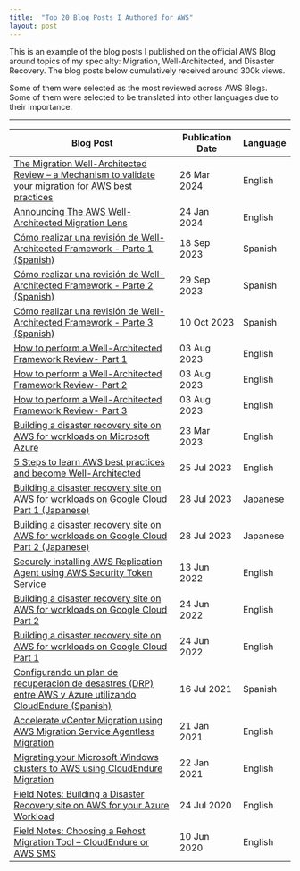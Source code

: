 ```yaml
---
title:  "Top 20 Blog Posts I Authored for AWS"
layout: post
---
```


This is an example of the blog posts I published on the official AWS Blog around topics of my specialty: Migration, Well-Architected, and Disaster Recovery. The blog posts below cumulatively received around 300k views.

Some of them were selected as the most reviewed across AWS Blogs. Some of them were selected to be translated into other languages due to their importance.

***

| Blog Post                                                                                   |  Publication Date  | Language |
| ------------------------------------------------------------------------------------------- | ---------------- | -------- |
| [The Migration Well-Architected Review – a Mechanism to validate your migration for AWS best practices](https://aws.amazon.com/blogs/mt/the-migration-well-architected-review-a-mechanism-to-validate-your-migration-for-aws-best-practices/) | 26 Mar 2024      | English  |
| [Announcing The AWS Well-Architected Migration Lens](https://aws.amazon.com/blogs/mt/announcing-aws-well-architected-migration-lens/) | 24 Jan 2024      | English  |
| [Cómo realizar una revisión de Well-Architected Framework - Parte 1 (Spanish)](https://aws.amazon.com/es/blogs/aws-spanish/como-realizar-una-revision-de-well-architected-framework-parte-1/) | 18 Sep 2023      | Spanish  |
| [Cómo realizar una revisión de Well-Architected Framework - Parte 2 (Spanish)](https://aws.amazon.com/es/blogs/aws-spanish/como-realizar-una-revision-de-well-architected-framework-parte-2/) | 29 Sep 2023      | Spanish  |
| [Cómo realizar una revisión de Well-Architected Framework - Parte 3 (Spanish)](https://aws.amazon.com/es/blogs/aws-spanish/como-realizar-una-revision-de-well-architected-framework-parte-3/) | 10 Oct 2023      | Spanish  |
| [How to perform a Well-Architected Framework Review- Part 1](https://aws.amazon.com/blogs/mt/how-to-perform-a-well-architected-framework-review-part1/) | 03 Aug 2023      | English  |
| [How to perform a Well-Architected Framework Review- Part 2](https://aws.amazon.com/blogs/mt/how-to-perform-a-well-architected-framework-review-part2) | 03 Aug 2023      | English  |
| [How to perform a Well-Architected Framework Review- Part 3](https://aws.amazon.com/blogs/mt/how-to-perform-a-well-architected-framework-review-part3/) | 03 Aug 2023      | English  |
| [Building a disaster recovery site on AWS for workloads on Microsoft Azure](https://aws.amazon.com/blogs/storage/building-a-disaster-recovery-site-on-aws-for-workloads-on-microsoft-azure/) | 23 Mar 2023      | English  |
| [5 Steps to learn AWS best practices and become Well-Architected](https://aws.amazon.com/blogs/training-and-certification/5-steps-to-learn-aws-best-practices-and-become-well-architected/) | 25 Jul 2023      | English  |
| [Building a disaster recovery site on AWS for workloads on Google Cloud Part 1 (Japanese)](https://aws.amazon.com/jp/blogs/news/building-a-disaster-recovery-site-on-aws-for-workloads-on-google-cloud-part-1/) | 28 Jul 2023      | Japanese |
| [Building a disaster recovery site on AWS for workloads on Google Cloud Part 2 (Japanese)](https://aws.amazon.com/jp/blogs/news/building-a-disaster-recovery-site-on-aws-for-workloads-on-google-cloud-part-2/) | 28 Jul 2023      | Japanese  |
| [Securely installing AWS Replication Agent using AWS Security Token Service](https://aws.amazon.com/blogs/storage/securely-installing-aws-replication-agent-using-aws-security-token-service/) | 13 Jun 2022      | English  |
| [Building a disaster recovery site on AWS for workloads on Google Cloud Part 2](https://aws.amazon.com/blogs/storage/building-a-disaster-recovery-site-on-aws-for-workloads-on-google-cloud-part-2/) | 24 Jun 2022      | English  |
| [Building a disaster recovery site on AWS for workloads on Google Cloud Part 1](https://aws.amazon.com/blogs/storage/building-a-disaster-recovery-site-on-aws-for-workloads-on-google-cloud-part-1/) | 24 Jun 2022      | English  |
| [Configurando un plan de recuperación de desastres (DRP) entre AWS y Azure utilizando CloudEndure (Spanish)](https://aws.amazon.com/es/blogs/aws-spanish/configurando-un-plan-de-recuperacion-de-desastres-drp-entre-aws-y-azure-utilizando-cloudendure/) | 16 Jul 2021      | Spanish  |
| [Accelerate vCenter Migration using AWS Migration Service Agentless Migration](https://aws.amazon.com/blogs/mt/accelerate-vcenter-migration-using-aws-migration-service-agentless-migration/) | 21 Jan 2021      | English  |
| [Migrating your Microsoft Windows clusters to AWS using CloudEndure Migration](https://aws.amazon.com/blogs/storage/migrating-your-microsoft-windows-clusters-to-aws-using-cloudendure-migration/) | 22 Jan 2021      | English  |
| [Field Notes: Building a Disaster Recovery site on AWS for your Azure Workload](https://aws.amazon.com/blogs/architecture/field-notes-building-a-disaster-recovery-site-on-aws-for-your-azure-workload/) | 24 Jul 2020      | English  |
| [Field Notes: Choosing a Rehost Migration Tool – CloudEndure or AWS SMS](https://aws.amazon.com/blogs/architecture/field-notes-choosing-a-rehost-migration-tool-cloudendure-or-aws-sms/) | 10 Jun 2020      | English  |
